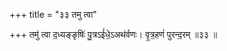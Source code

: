 +++
title = "३३ तमु त्वा"

+++
तमु॑ त्वा द॒ध्यङ्ङृषिः॑ पु॒त्रऽई॑धे॒ऽअथ॑र्वणः। वृ॒त्र॒हणं॑ पुरन्द॒रम् ॥३३ ॥